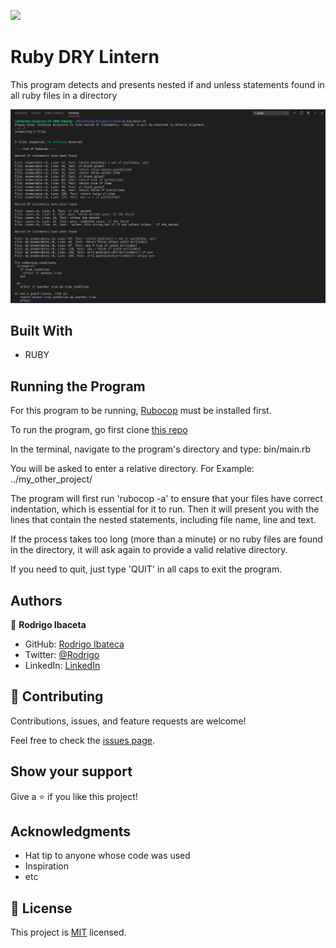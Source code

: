 ![](https://img.shields.io/badge/Microverse-blueviolet)

# Ruby DRY Lintern

This program detects and presents nested if and unless statements found in all ruby files in a directory

![screenshot](./Screenshot.png)

## Built With

- RUBY

## Running the Program

For this program to be running, [Rubocop](https://docs.rubocop.org/rubocop/installation.html) must be installed first.

To run the program, go first clone [this repo](https://github.com/RokoVarano/Lintern/tree/feature/project)

In the terminal, navigate to the program's directory and type:
  bin/main.rb

You will be asked to enter a relative directory. For Example:
  ../my_other_project/

The program will first run 'rubocop -a' to ensure that your files have correct indentation, which is essential for it to run.
Then it will present you with the lines that contain the nested statements, including file name, line and text.

If the process takes too long (more than a minute) or no ruby files are found in the directory, it will ask again to provide a valid relative directory.

If you need to quit, just type 'QUIT' in all caps to exit the program.

## Authors

👤 **Rodrigo Ibaceta**

- GitHub: [Rodrigo Ibateca](https://github.com/RokoVarano/)
- Twitter: [@Rodrigo](https://twitter.com/RodrigoIbacet11)
- LinkedIn: [LinkedIn](https://www.linkedin.com/in/rodrigo-ibaceta-a8657611a/)

## 🤝 Contributing

Contributions, issues, and feature requests are welcome!

Feel free to check the [issues page](issues/).

## Show your support

Give a ⭐️ if you like this project!

## Acknowledgments

- Hat tip to anyone whose code was used
- Inspiration
- etc

## 📝 License

This project is [MIT](lic.url) licensed.